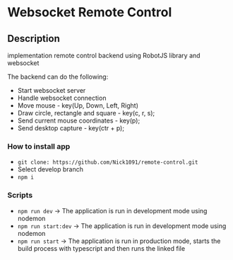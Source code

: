 # Websocket Remote Control
## Description
  implementation remote control backend using RobotJS library and websocket

  The backend can do the following:

- Start websocket server
- Handle websocket connection
- Move mouse - key(Up, Down, Left, Right)
- Draw circle, rectangle and square - key(c, r, s);  
- Send current mouse coordinates - key(p);
- Send desktop capture - key(ctr + p);
### How to install app
  - ```git clone: https://github.com/Nick1091/remote-control.git```
  - Select develop branch
  - ```npm i```
### Scripts 
 - ```npm run dev``` -> The application is run in development mode using nodemon
 - ```npm run start:dev``` -> The application is run in development mode using nodemon
 - ```npm run start``` -> The application is run in production mode, starts the build process with typescript and then runs the linked file
